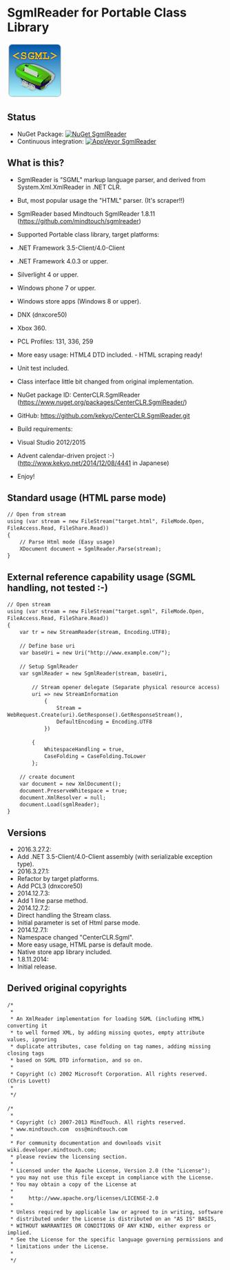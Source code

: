 # SgmlReader for Portable Class Library

![SgmlReader for Portable Class Library](https://raw.githubusercontent.com/kekyo/CenterCLR.SgmlReader/master/CenterCLR.SgmlReader.128.png)

## Status
* NuGet Package: [![NuGet SgmlReader](https://img.shields.io/nuget/v/CenterCLR.SgmlReader.svg?style=flat)](https://www.nuget.org/packages/CenterCLR.SgmlReader)
* Continuous integration: [![AppVeyor SgmlReader](https://img.shields.io/appveyor/ci/kekyo/centerclr-sgmlreader.svg?style=flat)](https://ci.appveyor.com/project/kekyo/centerclr-sgmlreader)

## What is this?

* SgmlReader is "SGML" markup language parser, and derived from System.Xml.XmlReader in .NET CLR.
* But, most popular usage the "HTML" parser. (It's scraper!!)

* SgmlReader based Mindtouch SgmlReader 1.8.11 (https://github.com/mindtouch/sgmlreader)
* Supported Portable class library, target platforms:
 * .NET Framework 3.5-Client/4.0-Client
 * .NET Framework 4.0.3 or upper.
 * Silverlight 4 or upper.
 * Windows phone 7 or upper.
 * Windows store apps (Windows 8 or upper).
 * DNX (dnxcore50)
 * Xbox 360.

* PCL Profiles: 131, 336, 259

* More easy usage: HTML4 DTD included. - HTML scraping ready!
* Unit test included.
* Class interface little bit changed from original implementation.

* NuGet package ID: CenterCLR.SgmlReader (https://www.nuget.org/packages/CenterCLR.SgmlReader/)
* GitHub: https://github.com/kekyo/CenterCLR.SgmlReader.git

* Build requirements:
 * Visual Studio 2012/2015

* Advent calendar-driven project :-)  (http://www.kekyo.net/2014/12/08/4441  in Japanese)

* Enjoy!

## Standard usage (HTML parse mode)
```
// Open from stream
using (var stream = new FileStream("target.html", FileMode.Open, FileAccess.Read, FileShare.Read))
{
	// Parse Html mode (Easy usage)
	XDocument document = SgmlReader.Parse(stream);
}
```

## External reference capability usage (SGML handling, not tested :-)
```
// Open stream
using (var stream = new FileStream("target.sgml", FileMode.Open, FileAccess.Read, FileShare.Read))
{
	var tr = new StreamReader(stream, Encoding.UTF8);

	// Define base uri
	var baseUri = new Uri("http://www.example.com/");

	// Setup SgmlReader
	var sgmlReader = new SgmlReader(stream, baseUri,

		// Stream opener delegate (Separate physical resource access)
		uri => new StreamInformation
			{
				Stream = WebRequest.Create(uri).GetResponse().GetResponseStream(),
				DefaultEncoding = Encoding.UTF8
			})

		{
			WhitespaceHandling = true,
			CaseFolding = CaseFolding.ToLower
		};

	// create document
	var document = new XmlDocument();
	document.PreserveWhitespace = true;
	document.XmlResolver = null;
	document.Load(sgmlReader);
}
```

## Versions
* 2016.3.27.2:
 * Add .NET 3.5-Client/4.0-Client assembly (with serializable exception type).
* 2016.3.27.1:
 * Refactor by target platforms.
 * Add PCL3 (dnxcore50)
* 2014.12.7.3:
 * Add 1 line parse method.
* 2014.12.7.2:
 * Direct handling the Stream class.
 * Initial parameter is set of Html parse mode.
* 2014.12.7.1:
 * Namespace changed "CenterCLR.Sgml".
 * More easy usage, HTML parse is default mode.
 * Native store app library included.
* 1.8.11.2014:
 * Initial release.

## Derived original copyrights
```
/*
 * 
 * An XmlReader implementation for loading SGML (including HTML) converting it
 * to well formed XML, by adding missing quotes, empty attribute values, ignoring
 * duplicate attributes, case folding on tag names, adding missing closing tags
 * based on SGML DTD information, and so on.
 *
 * Copyright (c) 2002 Microsoft Corporation. All rights reserved. (Chris Lovett)
 *
 */

/*
 * 
 * Copyright (c) 2007-2013 MindTouch. All rights reserved.
 * www.mindtouch.com  oss@mindtouch.com
 *
 * For community documentation and downloads visit wiki.developer.mindtouch.com;
 * please review the licensing section.
 *
 * Licensed under the Apache License, Version 2.0 (the "License");
 * you may not use this file except in compliance with the License.
 * You may obtain a copy of the License at
 * 
 *     http://www.apache.org/licenses/LICENSE-2.0
 * 
 * Unless required by applicable law or agreed to in writing, software
 * distributed under the License is distributed on an "AS IS" BASIS,
 * WITHOUT WARRANTIES OR CONDITIONS OF ANY KIND, either express or implied.
 * See the License for the specific language governing permissions and
 * limitations under the License.
 *
 */
```
